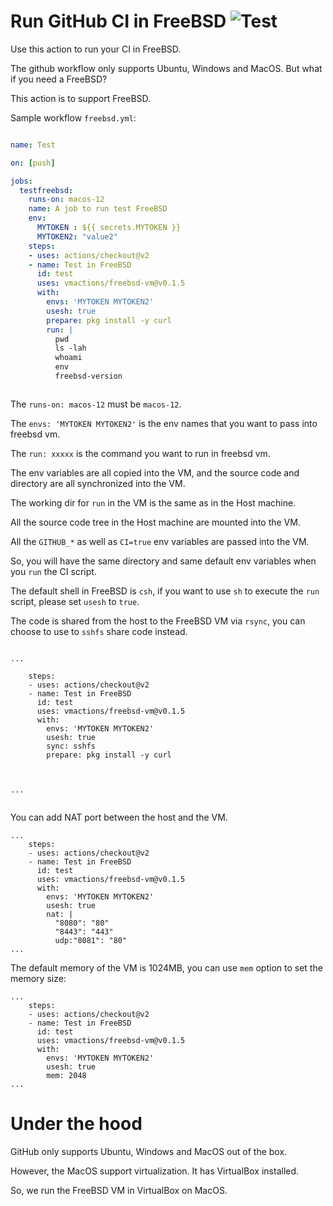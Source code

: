 # Run GitHub CI in FreeBSD ![Test](https://github.com/vmactions/freebsd-vm/workflows/Test/badge.svg)

Use this action to run your CI in FreeBSD.

The github workflow only supports Ubuntu, Windows and MacOS. But what if you need a FreeBSD?

This action is to support FreeBSD.


Sample workflow `freebsd.yml`:

```yml

name: Test

on: [push]

jobs:
  testfreebsd:
    runs-on: macos-12
    name: A job to run test FreeBSD
    env:
      MYTOKEN : ${{ secrets.MYTOKEN }}
      MYTOKEN2: "value2"
    steps:
    - uses: actions/checkout@v2
    - name: Test in FreeBSD
      id: test
      uses: vmactions/freebsd-vm@v0.1.5
      with:
        envs: 'MYTOKEN MYTOKEN2'
        usesh: true
        prepare: pkg install -y curl
        run: |
          pwd
          ls -lah
          whoami
          env
          freebsd-version



```


The `runs-on: macos-12` must be `macos-12`.

The `envs: 'MYTOKEN MYTOKEN2'` is the env names that you want to pass into freebsd vm.

The `run: xxxxx`  is the command you want to run in freebsd vm.

The env variables are all copied into the VM, and the source code and directory are all synchronized into the VM.

The working dir for `run` in the VM is the same as in the Host machine.

All the source code tree in the Host machine are mounted into the VM.

All the `GITHUB_*` as well as `CI=true` env variables are passed into the VM.

So, you will have the same directory and same default env variables when you `run` the CI script.

The default shell in FreeBSD is `csh`, if you want to use `sh` to execute the `run` script, please set `usesh` to `true`.

The code is shared from the host to the FreeBSD VM via `rsync`, you can choose to use to `sshfs` share code instead.


```

...

    steps:
    - uses: actions/checkout@v2
    - name: Test in FreeBSD
      id: test
      uses: vmactions/freebsd-vm@v0.1.5
      with:
        envs: 'MYTOKEN MYTOKEN2'
        usesh: true
        sync: sshfs
        prepare: pkg install -y curl



...


```

You can add NAT port between the host and the VM.

```
...
    steps:
    - uses: actions/checkout@v2
    - name: Test in FreeBSD
      id: test
      uses: vmactions/freebsd-vm@v0.1.5
      with:
        envs: 'MYTOKEN MYTOKEN2'
        usesh: true
        nat: |
          "8080": "80"
          "8443": "443"
          udp:"8081": "80"
...
```


The default memory of the VM is 1024MB, you can use `mem` option to set the memory size:

```
...
    steps:
    - uses: actions/checkout@v2
    - name: Test in FreeBSD
      id: test
      uses: vmactions/freebsd-vm@v0.1.5
      with:
        envs: 'MYTOKEN MYTOKEN2'
        usesh: true
        mem: 2048
...
```


# Under the hood

GitHub only supports Ubuntu, Windows and MacOS out of the box.

However, the MacOS support virtualization. It has VirtualBox installed.

So, we run the FreeBSD VM in VirtualBox on MacOS.
